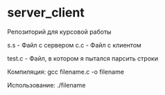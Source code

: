 # server_client
Репозиторий для курсовой работы

s.s - Файл с сервером
c.c - Файл с клиентом

test.c - Файл, в котором я пытался парсить строки

Компиляция: 
gcc filename.c -o filename

Использование:
./filename